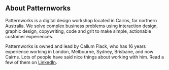 ## About Patternworks

Patternworks is a digital design workshop located in Cairns, far northern Australia. We solve complex business problems using interaction design, graphic design, copywriting, code and grit to make simple, actionable customer experiences.

Patternworks is owned and lead by Callum Flack, who has 16 years experience working in London, Melbourne, Sydney, Brisbane, and now Cairns. Lots of people have said nice things about working with him. Read a few of them on [LinkedIn](http://www.linkedin.com/in/callumflack).
<!-- [Read more on Linkedin](http://www.linkedin.com/in/callumflack). -->
